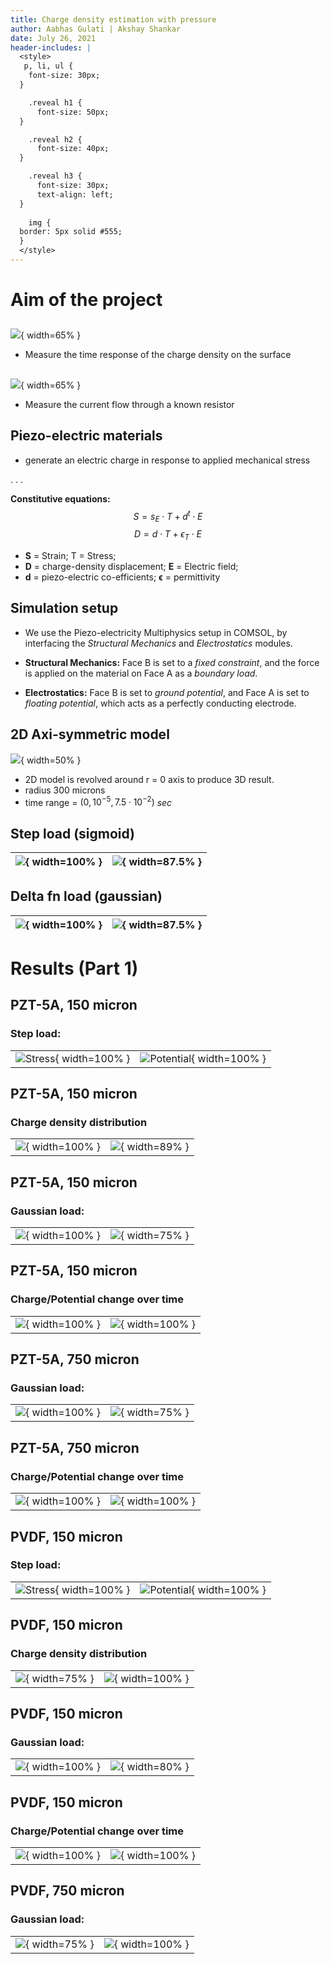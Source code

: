```yaml
---
title: Charge density estimation with pressure
author: Aabhas Gulati | Akshay Shankar 
date: July 26, 2021
header-includes: |
  <style>
   p, li, ul {
    font-size: 30px;
  }

    .reveal h1 {
      font-size: 50px;
  }

    .reveal h2 {
      font-size: 40px;
  }

    .reveal h3 {
      font-size: 30px;
      text-align: left;
  }
   
    img {
  border: 5px solid #555;
  }
  </style>
---
```


# Aim of the project

## 
![](./images/charge.png){ width=65% }

- Measure the time response of the charge density on the surface 

##
![](./images/current.png){ width=65% }

- Measure the current flow through a known resistor 

## Piezo-electric materials
- generate an electric charge in response to applied mechanical stress

. . . 

**Constitutive equations:**
$$S = s_E \cdot T + d^t \cdot E$$
$$D = d \cdot T + \epsilon_T \cdot E$$

- **S** = Strain; T = Stress; 
- **D** = charge-density displacement; **E** = Electric field;
- **d** = piezo-electric co-efficients; $\mathbf{\epsilon}$ = permittivity

## Simulation setup
- We use the Piezo-electricity Multiphysics setup in COMSOL, by interfacing the *Structural Mechanics* and *Electrostatics* modules.

- **Structural Mechanics:** Face B is set to a *fixed constraint*, and the force is applied on the material on Face A as a *boundary load*.
- **Electrostatics:** Face B is set to *ground potential*, and Face A is set to *floating potential*, which acts as a perfectly conducting electrode.

## 2D Axi-symmetric model
![](./images/mesh.png){ width=50% }

- 2D model is revolved around r = 0 axis to produce 3D result.
- radius 300 microns
- time range = $(0, 10^{-5}, 7.5\cdot 10^{-2})$ *sec*

## Step load (sigmoid)
|![](./images/stepLoad.png){ width=100% }| ![](./images/stepLoadGIF.gif){ width=87.5% }|
|--------------|-------------|

## Delta fn load (gaussian)
|![](./images/deltaLoad.png){ width=100% }| ![](./images/deltaLoadGIF.gif){ width=87.5% }|
|--------------|-------------|

# Results (Part 1)

## PZT-5A, 150 micron 

### Step load:
| | |
| ----------- | ----------- |
|![Stress](./images/data/PZT-5_150mic/StepFn/stresss.gif){ width=100% }| ![Potential](./images/data/PZT-5_150mic/StepFn/potential.gif){ width=100% }|


## PZT-5A, 150 micron 

### Charge density distribution
| | |
| ----------- | ----------- |
|![](./images/data/PZT-5_150mic/StepFn/charge.gif){ width=100% }|![](./images/data/PZT-5_150mic/StepFn/AvCharge.png){ width=89% }|


## PZT-5A, 150 micron 

### Gaussian load:

| | |
| ----------- | ----------- |
|![](./images/data/PZT-5_150mic/DeltaFn/stresss.gif){ width=100% }|![](./images/data/PZT-5_150mic/DeltaFn/charge.gif){ width=75% }|


## PZT-5A, 150 micron 

### Charge/Potential change over time
| | |
| ----------- | ----------- |
|![](./images/data/PZT-5_150mic/DeltaFn/AvCharge.png){ width=100% }|![](./images/data/PZT-5_150mic/DeltaFn/AvPotential.png){ width=100% }|


## PZT-5A, 750 micron 

### Gaussian load:
| | |
| ----------- | ----------- |
|![](./images/data/PZT-5_750mic/DeltaFn/stresss.gif){ width=100% }|![](./images/data/PZT-5_750mic/DeltaFn/charge.gif){ width=75% }|


## PZT-5A, 750 micron 

### Charge/Potential change over time
| | |
| ----------- | ----------- |
|![](./images/data/PZT-5_750mic/DeltaFn/AvCharge.png){ width=100% }|![](./images/data/PZT-5_750mic/DeltaFn/AvPotential.png){ width=100% }|


## PVDF, 150 micron 

### Step load:
| | |
| ----------- | ----------- |
|![Stress](./images/data/PVDF_150mic/StepFn/stresss.gif){ width=100% }| ![Potential](./images/data/PVDF_150mic/StepFn/potential.gif){ width=100% }|


## PVDF, 150 micron 

### Charge density distribution
| | |
| ----------- | ----------- |
|![](./images/data/PVDF_150mic/StepFn/chargee.gif){ width=75% }|![](./images/data/PVDF_150mic/StepFn/AvCharge.png){ width=100% }|


## PVDF, 150 micron 

### Gaussian load:

| | |
| ----------- | ----------- |
|![](./images/data/PVDF_150mic/DeltaFn/stresss.gif){ width=100% }|![](./images/data/PVDF_150mic/DeltaFn/charge.gif){ width=80% }|


## PVDF, 150 micron 

### Charge/Potential change over time
| | |
| ----------- | ----------- |
|![](./images/data/PVDF_150mic/DeltaFn/AvCharge.png){ width=100% }|![](./images/data/PVDF_150mic/DeltaFn/AvPotential.png){ width=100% }|


## PVDF, 750 micron 

### Gaussian load:

| | |
| ----------- | ----------- |
|![](./images/data/PVDF_750mic/DeltaFn/chargee.gif){ width=75% }|![](./images/data/PVDF_750mic/DeltaFn/AvCharge.png){ width=100% }|

